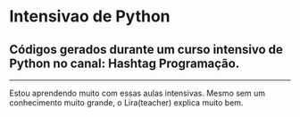 # Intensivao de Python
## Códigos gerados durante um curso intensivo de Python no canal: Hashtag Programação.
---
Estou aprendendo muito com essas aulas intensivas. Mesmo sem um conhecimento muito grande, o Lira(teacher) explica muito bem.
